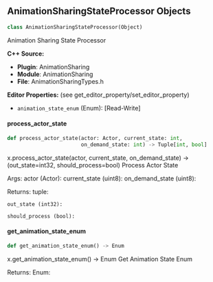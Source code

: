 ## AnimationSharingStateProcessor Objects

```python
class AnimationSharingStateProcessor(Object)
```

Animation Sharing State Processor

**C++ Source:**

- **Plugin**: AnimationSharing
- **Module**: AnimationSharing
- **File**: AnimationSharingTypes.h

**Editor Properties:** (see get_editor_property/set_editor_property)

- ``animation_state_enum`` (Enum):  [Read-Write]

<a id="unreal.AnimationSharingStateProcessor.process_actor_state"></a>

#### process_actor_state

```python
def process_actor_state(actor: Actor, current_state: int,
                        on_demand_state: int) -> Tuple[int, bool]
```

x.process_actor_state(actor, current_state, on_demand_state) -> (out_state=int32, should_process=bool)
Process Actor State

Args:
    actor (Actor): 
    current_state (uint8): 
    on_demand_state (uint8): 

Returns:
    tuple: 

    out_state (int32): 

    should_process (bool):

<a id="unreal.AnimationSharingStateProcessor.get_animation_state_enum"></a>

#### get_animation_state_enum

```python
def get_animation_state_enum() -> Enum
```

x.get_animation_state_enum() -> Enum
Get Animation State Enum

Returns:
    Enum:

<a id="unreal.AnimSharingStateInstance"></a>